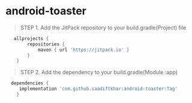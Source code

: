 # android-toaster

> STEP 1. Add the JitPack repository to your build.gradle(Project) file

```gradle
   allprojects {
		repositories {
			maven { url 'https://jitpack.io' }
		}
	}
```
 
> STEP 2. Add the dependency to your build.gradle(Module :app)
```gradle
  dependencies {
	 implementation 'com.github.saadiftkhar:android-toaster:Tag'
	}
  

